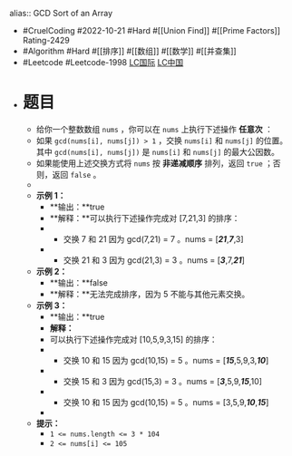 alias:: GCD Sort of an Array

- #CruelCoding #2022-10-21 #Hard #[[Union Find]] #[[Prime Factors]] Rating-2429
- #Algorithm #Hard #[[排序]] #[[数组]] #[[数学]] #[[并查集]]
- #Leetcode #Leetcode-1998 [LC国际](https://leetcode.com/problems/gcd-sort-of-an-array/) [LC中国](https://leetcode.cn/problems/gcd-sort-of-an-array/)
- # 题目
	- 给你一个整数数组 `nums` ，你可以在 `nums` 上执行下述操作 **任意次** ：
	- 如果 `gcd(nums[i], nums[j]) > 1` ，交换 `nums[i]` 和 `nums[j]` 的位置。其中 `gcd(nums[i], nums[j])` 是 `nums[i]` 和 `nums[j]` 的最大公因数。
	- 如果能使用上述交换方式将 `nums` 按 **非递减顺序** 排列，返回 `true` ；否则，返回 `false` 。
	-
	- **示例 1：**
		- **输出：**true
		- **解释：**可以执行下述操作完成对 [7,21,3] 的排序：
		- - 交换 7 和 21 因为 gcd(7,21) = 7 。nums = [***21***,***7***,3]
		- - 交换 21 和 3 因为 gcd(21,3) = 3 。nums = [***3***,7,***21***]
	- **示例 2：**
		- **输出：**false
		- **解释：**无法完成排序，因为 5 不能与其他元素交换。
	- **示例 3：**
		- **输出：**true
		- **解释：**
		- 可以执行下述操作完成对 [10,5,9,3,15] 的排序：
		- - 交换 10 和 15 因为 gcd(10,15) = 5 。nums = [***15***,5,9,3,***10***]
		- - 交换 15 和 3 因为 gcd(15,3) = 3 。nums = [***3***,5,9,***15***,10]
		- - 交换 10 和 15 因为 gcd(10,15) = 5 。nums = [3,5,9,***10***,***15***]
		-
	- **提示：**
		- `1 <= nums.length <= 3 * 104`
		- `2 <= nums[i] <= 105`
